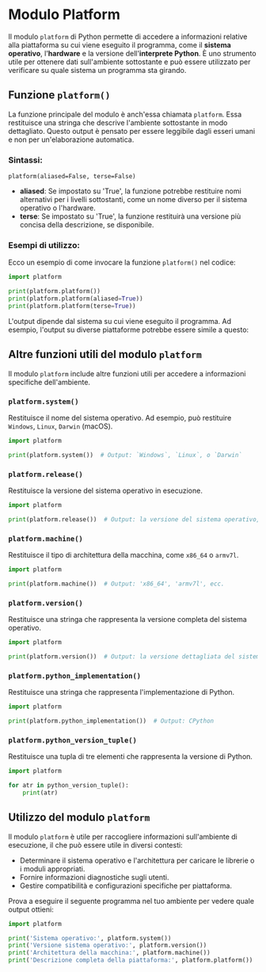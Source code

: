 # Modulo Platform

<ImageComponent 
  src="/CodeInMind/platform.png" 
  alt="Description of the image" 
  :width="130" 
/>

Il modulo `platform` di Python permette di accedere a informazioni relative alla piattaforma su cui viene eseguito il programma, come il **sistema operativo**, l'**hardware** e la versione dell'**interprete Python**. È uno strumento utile per ottenere dati sull'ambiente sottostante e può essere utilizzato per verificare su quale sistema un programma sta girando.

## Funzione `platform()`

La funzione principale del modulo è anch'essa chiamata `platform`. Essa restituisce una stringa che descrive l'ambiente sottostante in modo dettagliato. Questo output è pensato per essere leggibile dagli esseri umani e non per un'elaborazione automatica.

### Sintassi:

`platform(aliased=False, terse=False)`

- **aliased**: Se impostato su 'True', la funzione potrebbe restituire nomi alternativi per i livelli sottostanti, come un nome diverso per il sistema operativo o l'hardware.
- **terse**: Se impostato su 'True', la funzione restituirà una versione più concisa della descrizione, se disponibile.

### Esempi di utilizzo:

Ecco un esempio di come invocare la funzione `platform()` nel codice:

``` python
import platform

print(platform.platform())
print(platform.platform(aliased=True))
print(platform.platform(terse=True))
```

L'output dipende dal sistema su cui viene eseguito il programma. Ad esempio, l'output su diverse piattaforme potrebbe essere simile a questo:

## Altre funzioni utili del modulo `platform`

Il modulo `platform` include altre funzioni utili per accedere a informazioni specifiche dell'ambiente.

### `platform.system()`

Restituisce il nome del sistema operativo. Ad esempio, può restituire `Windows`, `Linux`, `Darwin` (macOS).

```python
import platform

print(platform.system())  # Output: `Windows`, `Linux`, o `Darwin`
```

### `platform.release()`

Restituisce la versione del sistema operativo in esecuzione.

```python
import platform

print(platform.release())  # Output: la versione del sistema operativo, es. '10' per Windows 10
```

### `platform.machine()`

Restituisce il tipo di architettura della macchina, come `x86_64` o `armv7l`.

```python
import platform

print(platform.machine())  # Output: 'x86_64', 'armv7l', ecc.
```

### `platform.version()`

Restituisce una stringa che rappresenta la versione completa del sistema operativo.

```python
import platform

print(platform.version())  # Output: la versione dettagliata del sistema operativo
```

### `platform.python_implementation()`

Restituisce una stringa che rappresenta l'implementazione di Python.

```python
import platform

print(platform.python_implementation())  # Output: CPython
```

### `platform.python_version_tuple()`

Restituisce una tupla di tre elementi che rappresenta la versione di Python.

```python
import platform

for atr in python_version_tuple():
    print(atr)
```

## Utilizzo del modulo `platform`

Il modulo `platform` è utile per raccogliere informazioni sull'ambiente di esecuzione, il che può essere utile in diversi contesti:

- Determinare il sistema operativo e l'architettura per caricare le librerie o i moduli appropriati.
- Fornire informazioni diagnostiche sugli utenti.
- Gestire compatibilità e configurazioni specifiche per piattaforma.

Prova a eseguire il seguente programma nel tuo ambiente per vedere quale output ottieni:

```python
import platform

print('Sistema operativo:', platform.system())
print('Versione sistema operativo:', platform.version())
print('Architettura della macchina:', platform.machine())
print('Descrizione completa della piattaforma:', platform.platform())
```